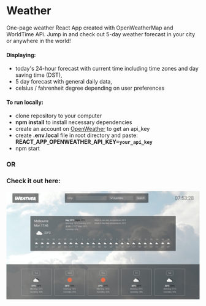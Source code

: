 # Weather

One-page weather React App created with OpenWeatherMap and WorldTime APi. Jump in and check out 5-day weather forecast in your city or anywhere in the world!

#### Displaying:
* today's 24-hour forecast with current time including time zones and day saving time (DST),
* 5 day forecast with general daily data,
* celsius / fahrenheit degree depending on user preferences

#### To run locally:
* clone repository to your computer
* **npm install** to install necessary dependencies
* create an account on <a href="https://openweathermap.org/api">OpenWeather</a> to get an api_key
* create **.env.local** file in root directory and paste: **REACT_APP_OPENWEATHER_API_KEY=`your_api_key`**
* npm start

### OR

### Check it out here:

<a href="https://adamptk.github.io/weather" target="_blank"><img src="public/weather.png" alt="GiveAway" /></a>
